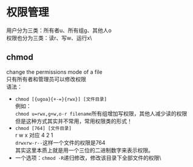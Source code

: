 # 权限管理
用户分为三类：所有者u、所有组g、其他人o\
权限也分为三类：读r、写w、运行x\
## chmod
change the permissions mode of a file\
只有所有者和管理员可以修改权限\
语法：
+ `chmod [{ugoa}{+-=}{rwx}] [文件目录]`\
例如：\
`chmod u=rwx,g+w,o-r filename`所有组增加写权限，其他人减少读的权限\
但是这种方式其实并不常用，常用权限类的形式！
+ `chmod [764] [文件目录]`\
r w x 对应 4 2 1\
`drwxrw-r--`这样一个文件的权限是764\
其实这里本质上就是用一个三位的二进制数字来表示权限。
+ 一个选项：`chmod -R`递归修改，修改该目录下全部文件的权限\

